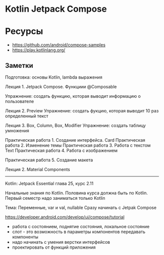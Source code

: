 # Kotlin Jetpack Compose

# Ресурсы

- https://github.com/android/compose-samples
- https://play.kotlinlang.org/


## Заметки

Подготовка: основы Kotlin, lambda выражения

Лекция 1. Jetpack Compose. Функциии @Composable

Упражнение: создать функцию, которая выводит информацию о пользователе

Лекция 2. Preview
Упражнение: создать фукцию, которая выводит 10 раз определенный текст

Лекция 3. Box, Column, Box, Modifier
Упражнение: создать таблицу умножения

Практическая работа 1. Создание интерфейса. Card
Практическая работа 2. Изменение темы
Практическая работа 3. Работа с текстом Text
Практическая работа 4. Работа с изображением


Практическая работа 5. Создание макета


Лекция 2. Material Components

---

Kotlin: Jetpack Essential глава 25, курс 2.11

Начальные знания по Kotlin. Половина курса должна быть по Kotlin. Первый семестр надо заниматься только Kotlin


Тема: Переменные, var и val, nullable
Сразу начинать с Jetpak Compose

https://developer.android.com/develop/ui/compose/tutorial

- работа с состоянием, поднятие состояния, локальное состояние
- слот - это возможность в параметры компонентов передавать компоненты
- надо начинать с умения верстки интерфейсов
- проектировать от функций приложения

